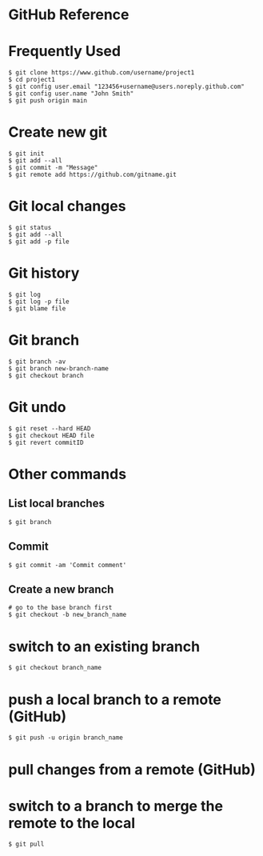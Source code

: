 # GitHub Reference

# Frequently Used

    $ git clone https://www.github.com/username/project1
    $ cd project1
    $ git config user.email "123456+username@users.noreply.github.com"
    $ git config user.name "John Smith"
    $ git push origin main

# Create new git

    $ git init
    $ git add --all
    $ git commit -m "Message"
    $ git remote add https://github.com/gitname.git

# Git local changes

    $ git status
    $ git add --all
    $ git add -p file

# Git history

    $ git log
    $ git log -p file
    $ git blame file

# Git branch

    $ git branch -av
    $ git branch new-branch-name
    $ git checkout branch

# Git undo

    $ git reset --hard HEAD
    $ git checkout HEAD file
    $ git revert commitID

# Other commands

## List local branches

    $ git branch

## Commit

    $ git commit -am 'Commit comment'

## Create a new branch

    # go to the base branch first
    $ git checkout -b new_branch_name

# switch to an existing branch

    $ git checkout branch_name

# push a local branch to a remote (GitHub)

    $ git push -u origin branch_name

# pull changes from a remote (GitHub)

# switch to a branch to merge the remote to the local

    $ git pull


